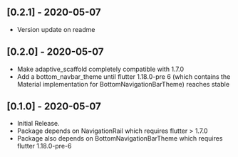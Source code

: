 ## [0.2.1] - 2020-05-07
* Version update on readme

## [0.2.0] - 2020-05-07
* Make adaptive_scaffold completely compatible with 1.7.0
* Add a bottom_navbar_theme until flutter 1.18.0-pre 6 (which contains the Material implementation for BottomNavigationBarTheme) reaches stable

## [0.1.0] - 2020-05-07

* Initial Release.
* Package depends on NavigationRail which requires flutter > 1.7.0
* Package also depends on BottomNavigationBarTheme which requires flutter 1.18.0-pre-6